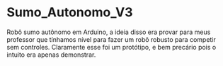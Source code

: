 # Sumo_Autonomo_V3
Robô sumo autônomo em Arduino, a ideia disso era provar para meus professor que tínhamos nível para fazer um robô robusto para competir sem controles. Claramente esse foi um protótipo, e bem precário pois o intuito era apenas demonstrar.
